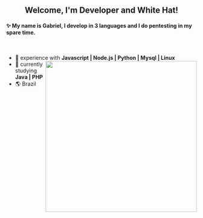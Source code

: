 <h2 align="center">
 <abc>
  <br>Welcome, I'm Developer and White Hat! <br>
</h2> 

<h4>✨ My name is Gabriel, I develop in 3 languages ​​and I do pentesting in my spare time.</h4>
<br>


- 🍃 experience with  **Javascript | Node.js | Python | Mysql | Linux** <img align="right" src="https://user-images.githubusercontent.com/92191800/192166617-23f15011-f63a-4078-9115-043d9d5d5c24.png" width="400px">
- 🎲 currently studying  **Java | PHP**
- 🌎 Brazil
